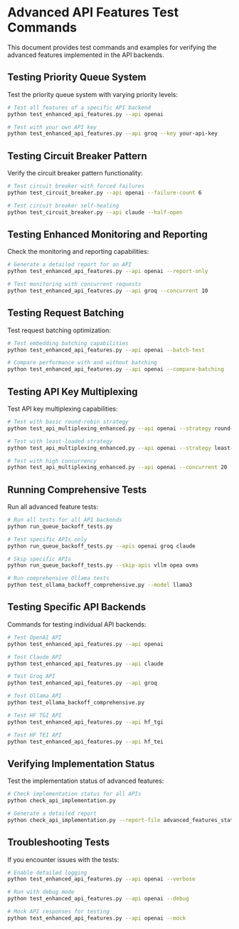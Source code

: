 # Advanced API Features Test Commands

This document provides test commands and examples for verifying the advanced features implemented in the API backends.

## Testing Priority Queue System

Test the priority queue system with varying priority levels:

```bash
# Test all features of a specific API backend
python test_enhanced_api_features.py --api openai

# Test with your own API key
python test_enhanced_api_features.py --api groq --key your-api-key
```

## Testing Circuit Breaker Pattern

Verify the circuit breaker pattern functionality:

```bash
# Test circuit breaker with forced failures
python test_circuit_breaker.py --api openai --failure-count 6

# Test circuit breaker self-healing
python test_circuit_breaker.py --api claude --half-open
```

## Testing Enhanced Monitoring and Reporting

Check the monitoring and reporting capabilities:

```bash
# Generate a detailed report for an API
python test_enhanced_api_features.py --api openai --report-only

# Test monitoring with concurrent requests
python test_enhanced_api_features.py --api groq --concurrent 10
```

## Testing Request Batching

Test request batching optimization:

```bash
# Test embedding batching capabilities
python test_enhanced_api_features.py --api openai --batch-test

# Compare performance with and without batching
python test_enhanced_api_features.py --api openai --compare-batching
```

## Testing API Key Multiplexing

Test API key multiplexing capabilities:

```bash
# Test with basic round-robin strategy
python test_api_multiplexing_enhanced.py --api openai --strategy round-robin

# Test with least-loaded strategy
python test_api_multiplexing_enhanced.py --api openai --strategy least-loaded

# Test with high concurrency
python test_api_multiplexing_enhanced.py --api openai --concurrent 20
```

## Running Comprehensive Tests

Run all advanced feature tests:

```bash
# Run all tests for all API backends
python run_queue_backoff_tests.py

# Test specific APIs only
python run_queue_backoff_tests.py --apis openai groq claude

# Skip specific APIs
python run_queue_backoff_tests.py --skip-apis vllm opea ovms

# Run comprehensive Ollama tests
python test_ollama_backoff_comprehensive.py --model llama3
```

## Testing Specific API Backends

Commands for testing individual API backends:

```bash
# Test OpenAI API
python test_enhanced_api_features.py --api openai

# Test Claude API
python test_enhanced_api_features.py --api claude

# Test Groq API
python test_enhanced_api_features.py --api groq

# Test Ollama API
python test_ollama_backoff_comprehensive.py

# Test HF TGI API
python test_enhanced_api_features.py --api hf_tgi

# Test HF TEI API
python test_enhanced_api_features.py --api hf_tei
```

## Verifying Implementation Status

Test the implementation status of advanced features:

```bash
# Check implementation status for all APIs
python check_api_implementation.py

# Generate a detailed report
python check_api_implementation.py --report-file advanced_features_status.json
```

## Troubleshooting Tests

If you encounter issues with the tests:

```bash
# Enable detailed logging
python test_enhanced_api_features.py --api openai --verbose

# Run with debug mode
python test_enhanced_api_features.py --api openai --debug

# Mock API responses for testing
python test_enhanced_api_features.py --api openai --mock
```